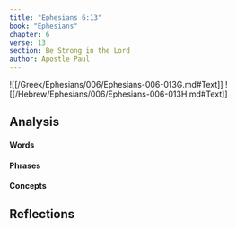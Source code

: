 ```yaml
---
title: "Ephesians 6:13"
book: "Ephesians"
chapter: 6
verse: 13
section: Be Strong in the Lord
author: Apostle Paul
---
```

![[/Greek/Ephesians/006/Ephesians-006-013G.md#Text]]
![[/Hebrew/Ephesians/006/Ephesians-006-013H.md#Text]]

## Analysis

#### Words

#### Phrases

#### Concepts

## Reflections
